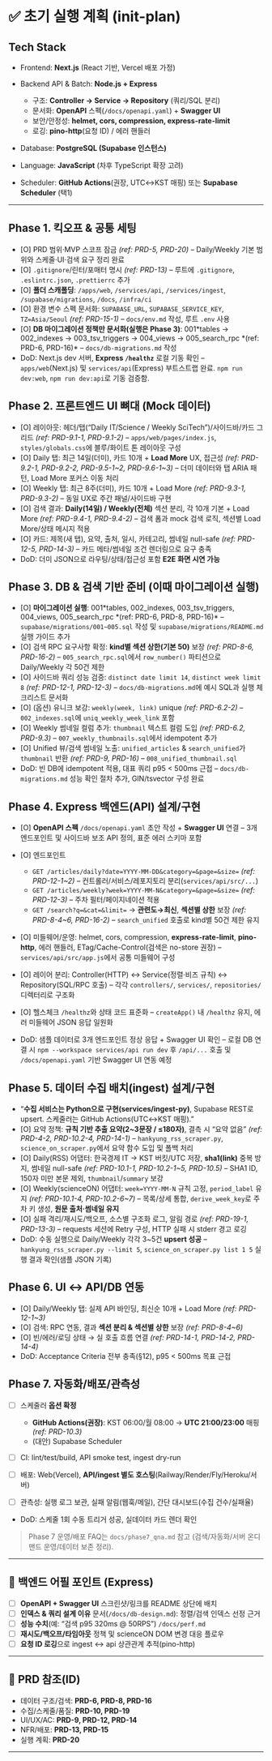# ✅ 초기 실행 계획 (init-plan)

## Tech Stack

- Frontend: **Next.js** (React 기반, Vercel 배포 가정)
- Backend API & Batch: **Node.js + Express**
  - 구조: **Controller → Service → Repository** (쿼리/SQL 분리)
  - 문서화: **OpenAPI** 스펙(`/docs/openapi.yaml`) + **Swagger UI**
  - 보안/안정성: **helmet, cors, compression, express-rate-limit**
  - 로깅: **pino-http**(요청 ID) / 에러 핸들러

- Database: **PostgreSQL (Supabase 인스턴스)**
- Language: **JavaScript** (차후 TypeScript 확장 고려)
- Scheduler: **GitHub Actions**(권장, UTC↔KST 매핑) 또는 **Supabase Scheduler** (택1)

---

## Phase 1. 킥오프 & 공통 세팅

- [O] PRD 범위·MVP 스코프 잠금 _(ref: PRD-5, PRD-20)_ – Daily/Weekly 기본 범위와 스케줄·UI·검색 요구 정리 완료
- [O] `.gitignore`/린터/포매터 명시 _(ref: PRD-13)_ – 루트에 `.gitignore`, `.eslintrc.json`, `.prettierrc` 추가
- [O] **폴더 스캐폴딩**: `/apps/web`, `/services/api`, `/services/ingest`, `/supabase/migrations`, `/docs`, `/infra/ci`
- [O] 환경 변수 스펙 문서화: `SUPABASE_URL`, `SUPABASE_SERVICE_KEY`, `TZ=Asia/Seoul` _(ref: PRD-15-1)_ – `docs/env.md` 작성, 루트 `.env` 사용
- [O] **DB 마이그레이션 정책만 문서화(실행은 Phase 3)**: 001*tables → 002_indexes → 003_tsv_triggers → 004_views → 005_search_rpc *(ref: PRD-6, PRD-16)\* – `docs/db-migrations.md` 작성
- DoD: Next.js dev 서버, **Express `/healthz`** 로컬 기동 확인 – `apps/web`(Next.js) 및 `services/api`(Express) 부트스트랩 완료. `npm run dev:web`, `npm run dev:api`로 기동 검증함.

## Phase 2. 프론트엔드 **UI 뼈대** (Mock 데이터)

- [O] 레이아웃: 헤더/탭(“Daily IT/Science / Weekly SciTech”)/사이드바/카드 그리드 _(ref: PRD-9.1-1, PRD-9.1-2)_ – `apps/web/pages/index.js`, `styles/globals.css`에 블루/화이트 톤 레이아웃 구성
- [O] Daily 탭: 최근 14일(더미), 카드 10개 + **Load More** UX, 접근성 _(ref: PRD-9.2-1, PRD-9.2-2, PRD-9.5-1\~2, PRD-9.6-1\~3)_ – 더미 데이터와 탭 ARIA 패턴, Load More 포커스 이동 처리
- [O] Weekly 탭: 최근 8주(더미), 카드 10개 + Load More _(ref: PRD-9.3-1, PRD-9.3-2)_ – 동일 UX로 주간 패널/사이드바 구현
- [O] 검색 결과: **Daily(14일) / Weekly(전체)** 섹션 분리, 각 10개 기본 + Load More _(ref: PRD-9.4-1, PRD-9.4-2)_ – 검색 폼과 mock 검색 로직, 섹션별 Load More/상태 메시지 적용
- [O] 카드: 제목(새 탭), 요약, 출처, 일시, 카테고리, 썸네일 null-safe _(ref: PRD-12-5, PRD-14-3)_ – 카드 메타/썸네일 조건 렌더링으로 요구 충족
- DoD: 더미 JSON으로 라우팅/상태/접근성 포함 **E2E 화면 시연 가능**

## Phase 3. DB & 검색 기반 준비 (이때 마이그레이션 실행)

- [O] **마이그레이션 실행**: 001*tables, 002_indexes, 003_tsv_triggers, 004_views, 005_search_rpc *(ref: PRD-6, PRD-8, PRD-16)\* – `supabase/migrations/001~005.sql` 작성 및 `supabase/migrations/README.md` 실행 가이드 추가
- [O] 검색 RPC 요구사항 확정: **kind별 섹션 상한(기본 50)** 보장 _(ref: PRD-8-6, PRD-16-2)_ – `005_search_rpc.sql`에서 `row_number()` 파티션으로 Daily/Weekly 각 50건 제한
- [O] 사이드바 쿼리 성능 검증: `distinct date limit 14`, `distinct week limit 8` _(ref: PRD-12-1, PRD-12-3)_ – `docs/db-migrations.md`에 예시 SQL과 실행 체크리스트 문서화
- [O] (옵션) 유니크 보강: `weekly(week, link)` unique _(ref: PRD-6.2-2)_ – `002_indexes.sql`에 `uniq_weekly_week_link` 포함
- [O] Weekly 썸네일 컬럼 추가: `thumbnail` 텍스트 컬럼 도입 _(ref: PRD-6.2, PRD-9.3)_ – `007_weekly_thumbnails.sql`에서 idempotent 추가
- [O] Unified 뷰/검색 썸네일 노출: `unified_articles` & `search_unified`가 `thumbnail` 반환 _(ref: PRD-9, PRD-16)_ – `008_unified_thumbnail.sql`
- DoD: 빈 DB에 idempotent 적용, 대표 쿼리 p95 < 500ms 근접 – `docs/db-migrations.md` 성능 확인 절차 추가, GIN/tsvector 구성 완료

## Phase 4. **Express 백엔드(API) 설계/구현**

- [O] **OpenAPI 스펙** `/docs/openapi.yaml` 초안 작성 + **Swagger UI** 연결 – 3개 엔드포인트 및 사이드바 보조 API 정의, 표준 에러 스키마 포함
- [O] 엔드포인트
  - `GET /articles/daily?date=YYYY-MM-DD&category=&page=&size=` _(ref: PRD-12-1\~2)_ – 컨트롤러/서비스/레포지토리 분리(`services/api/src/...`)
  - `GET /articles/weekly?week=YYYY-MM-N&category=&page=&size=` _(ref: PRD-12-3)_ – 주차 필터/페이지네이션 적용
  - `GET /search?q=&cat=&limit=` → **관련도→최신**, **섹션별 상한** 보장 _(ref: PRD-8-4\~6, PRD-16-2)_ – `search_unified` 호출로 kind별 50건 제한 유지

- [O] 미들웨어/운영: helmet, cors, compression, **express-rate-limit**, **pino-http**, 에러 핸들러, ETag/Cache-Control(검색은 no-store 권장) – `services/api/src/app.js`에서 공통 미들웨어 구성
- [O] 레이어 분리: Controller(HTTP) ↔ Service(정렬·비즈 규칙) ↔ Repository(SQL/RPC 호출) – 각각 `controllers/`, `services/`, `repositories/` 디렉터리로 구조화
- [O] 헬스체크 `/healthz`와 상태 코드 표준화 – `createApp()` 내 `/healthz` 유지, 에러 미들웨어 JSON 응답 일원화
- DoD: 샘플 데이터로 3개 엔드포인트 정상 응답 + Swagger UI 확인 – 로컬 DB 연결 시 `npm --workspace services/api run dev` 후 `/api/...` 호출 및 `/docs/openapi.yaml` 기반 Swagger UI 연동 예정

## Phase 5. **데이터 수집 배치(ingest) 설계/구현**

- “**수집 서비스는 Python으로 구현(services/ingest-py)**, Supabase REST로 upsert. 스케줄러는 GitHub Actions(UTC↔KST 매핑).”
- [O] 요약 정책: **규칙 기반 추출 요약(2\~3문장 / ≤180자)**, 결측 시 “요약 없음” _(ref: PRD-4-2, PRD-10.2-4, PRD-14-1)_ – `hankyung_rss_scraper.py`, `science_on_scraper.py`에서 요약 함수 도입 및 폴백 처리
- [O] Daily(RSS) 어댑터: 한국경제 IT → KST 버킷/UTC 저장, **sha1(link)** 중복 방지, 썸네일 null-safe _(ref: PRD-10.1-1, PRD-10.2-1\~5, PRD-10.5)_ – SHA1 ID, 150자 미만 본문 제외, `thumbnail`/`summary` 보강
- [O] Weekly(scienceON) 어댑터: `week=YYYY-MM-N` 규칙 고정, `period_label` 유지 _(ref: PRD-10.1-4, PRD-10.2-6\~7)_ – 목록/상세 통합, `derive_week_key`로 주차 키 생성, **원문 출처·썸네일 유지**
- [O] 실패 격리/재시도/백오프, 소스별 구조화 로그, 알림 경로 _(ref: PRD-19-1, PRD-13-3)_ – requests 세션에 Retry 구성, HTTP 실패 시 stderr 경고 로깅
- DoD: 수동 실행으로 Daily/Weekly 각각 3\~5건 **upsert 성공** – `hankyung_rss_scraper.py --limit 5`, `science_on_scraper.py list 1 5` 실행 결과 확인(샘플 JSON 기록)

## Phase 6. **UI ↔ API/DB 연동**

- [O] Daily/Weekly 탭: 실제 API 바인딩, 최신순 10개 + Load More _(ref: PRD-12-1\~3)_
- [O] 검색: RPC 연동, 결과 **섹션 분리 & 섹션별 상한** 보장 _(ref: PRD-8-4\~6)_
- [O] 빈/에러/로딩 상태 → 실 호출 흐름 연결 _(ref: PRD-14-1, PRD-14-2, PRD-14-4)_
- DoD: Acceptance Criteria 전부 충족(§12), p95 < 500ms 목표 근접

## Phase 7. 자동화/배포/관측성

- [ ] 스케줄러 **옵션 확정**
  - **GitHub Actions(권장)**: KST 06:00/월 08:00 → **UTC 21:00/23:00** 매핑 _(ref: PRD-10.3)_
  - (대안) Supabase Scheduler

- [ ] CI: lint/test/build, API smoke test, ingest dry-run
- [ ] 배포: Web(Vercel), **API/ingest 별도 호스팅**(Railway/Render/Fly/Heroku/서버)
- [ ] 관측성: 실행 로그 보관, 실패 알림(웹훅/메일), 간단 대시보드(수집 건수/실패율)
- DoD: 스케줄 1회 수동 트리거 성공, 실데이터 카드 렌더 확인

> Phase 7 운영/배포 FAQ는 `docs/phase7_qna.md` 참고 (검색/자동화/서버 온디맨드 운영/데이터 보존 정리).

---

## 🧪 백엔드 어필 포인트 (Express)

- [ ] **OpenAPI + Swagger UI** 스크린샷/링크를 README 상단에 배치
- [ ] **인덱스 & 쿼리 설계 이유** 문서(`/docs/db-design.md`): 정렬/검색 인덱스 선정 근거
- [ ] **성능 수치**(예: “검색 p95 320ms @ 50RPS”) `/docs/perf.md`
- [ ] **재시도/백오프/타임아웃** 정책 및 scienceON DOM 변경 대응 플로우
- [ ] **요청 ID 로깅**으로 ingest ↔ api 상관관계 추적(pino-http)

---

## 🔗 PRD 참조(ID)

- 데이터 구조/검색: **PRD-6, PRD-8, PRD-16**
- 수집/스케줄/품질: **PRD-10, PRD-19**
- UI/UX/AC: **PRD-9, PRD-12, PRD-14**
- NFR/배포: **PRD-13, PRD-15**
- 실행 계획: **PRD-20**

---
